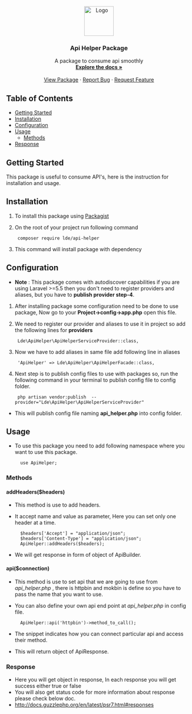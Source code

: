 



<!-- PROJECT LOGO -->
<br />
<p align="center">
  <a href="https://github.com/othneildrew/Best-README-Template">
    <img src="https://staging-ipromote.ldex.co/ctm/LDE_Logo-Black.png" alt="Logo" width="" height="80">
  </a>

  <h3 align="center">Api Helper Package</h3>

  <p align="center">
    A package to consume api smoothly
    <br />
    <a href="#table-of-contents"><strong>Explore the docs »</strong></a>
    <br />
    <br />
    <a href="https://packagist.org/packages/lde/api-helper">View Package</a>
    ·
    <a href="https://github.com/Local-Data-Exchange/api-helper/issues">Report Bug</a>
    ·
    <a href="https://github.com/Local-Data-Exchange/api-helper/issues">Request Feature</a>
  </p>
</p>



<!-- TABLE OF CONTENTS -->
## Table of Contents

* [Getting Started](#getting-started)
* [Installation](#installation)
* [Configuration](#configuration)
* [Usage](#usage)
	* [Methods](#methods)
* [Response](#response)
		



## Getting Started    

This package is useful to consume API's, here is the instruction for installation and usage.

## Installation
   
1. To install this package using [Packagist](https://packagist.org/packages/lde/api-helper)  

2. On the root of your project run following command   

		composer require lde/api-helper

3. This command will install package with dependency
  
## Configuration

-  **Note** : This package comes with autodiscover capabilities if you are using Laravel >=5.5 then you don't need to register providers and aliases, but you have to **publish provider step-4**.
1. After installing package some configuration need to be done to use package, Now go to your **Project->config->app.php** open this file.
2. We need to register our provider and aliases to use it in project so add the following lines for **providers**

		Lde\ApiHelper\ApiHelperServiceProvider::class,
		
3. Now we have to add aliases in same file add following line in aliases

		'ApiHelper' => Lde\ApiHelper\ApiHelperFacade::class,
4. Next step is to publish config files to use with packages so, run the following command in your terminal to publish config file to config folder.

		php artisan vendor:publish  --provider="Lde\ApiHelper\ApiHelperServiceProvider"

- This will publish config file naming **api_helper.php** into config folder.

## Usage

- To use this package you need to add following namespace where you want to use this package.

		use ApiHelper;
		
### Methods

#### addHeaders($headers)

- This method is use to add headers.

- It accept name and value as parameter, Here you can set only one header at a time.


		$headers['Accept'] = "application/json"; 
		$headers['Content-Type'] = "application/json";  
		ApiHelper::addHeaders($headers);

- We will get response in form of object of ApiBuilder.


#### api($connection)

- This method is use to set api that we are going to use from *api_helper.php* , there is httpbin and mokbin is define so you have to pass the name that you want to use.

- You can also define your own api end point at *api_helper.php* in config file.
	
		ApiHelper::api('httpbin')->method_to_call();

- The snippet indicates how you can connect particular api and access their method.

- This will return object of ApiResponse.

### Response

- Here you will get object in response, In each response you will get success either true or false
- You will also get status code for more information about response please check below doc.
- http://docs.guzzlephp.org/en/latest/psr7.html#responses